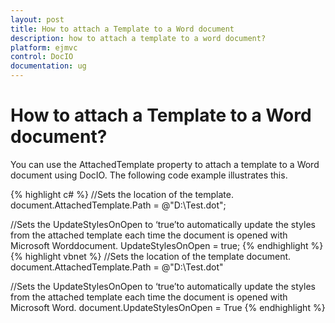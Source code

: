 ```yaml
---
layout: post
title: How to attach a Template to a Word document 
description: how to attach a template to a word document?
platform: ejmvc
control: DocIO
documentation: ug
---
```


# How to attach a Template to a Word document?

You can use the AttachedTemplate property to attach a template to a Word document using DocIO. The following code example illustrates this.

{% highlight c# %}
//Sets the location of the template.
document.AttachedTemplate.Path = @"D:\Test.dot";

//Sets the UpdateStylesOnOpen to ‘true’to automatically update the styles from the attached template each time the document is opened with Microsoft Worddocument.
UpdateStylesOnOpen = true;
{% endhighlight  %}
{% highlight vbnet %}
//Sets the location of the template document.
document.AttachedTemplate.Path = @"D:\Test.dot"

//Sets the UpdateStylesOnOpen to ‘true’to automatically update the styles from the attached template each time the document is opened with Microsoft Word.
document.UpdateStylesOnOpen = True
{% endhighlight  %}


